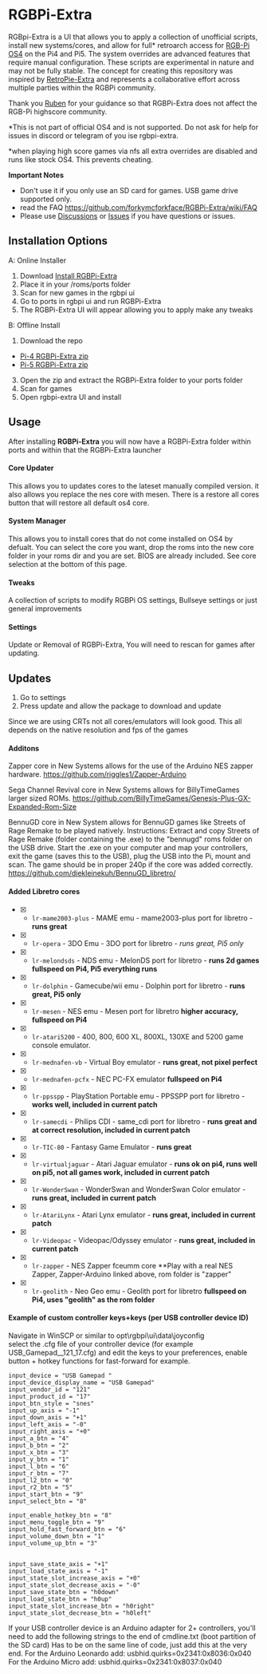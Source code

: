 # RGBPi-Extra

RGBpi-Extra is a UI that allows you to apply a collection of unofficial scripts, install new systems/cores, and allow for full* retroarch access for [RGB-Pi OS4](https://www.rgb-pi.com/#os) on the Pi4 and Pi5. The system overrides are advanced features that require manual configuration. These scripts are experimental in nature and may not be fully stable. The concept for creating this repository was inspired by [RetroPie-Extra](https://github.com/Exarkuniv/RetroPie-Extra) and represents a collaborative effort across multiple parties within the RGBPi community. 

Thank you [Ruben](https://github.com/rtomasa) for your guidance so that RGBPi-Extra does not affect the RGB-Pi highscore community.

*This is not part of official OS4 and is not supported. Do not ask for help for issues in discord or telegram of you ise rgbpi-extra.

*when playing high score games via nfs all extra overrides are disabled and runs like stock OS4. This prevents cheating.
 
 **Important Notes**
- Don't use it if you only use an SD card for games. USB game drive supported only. 
- read the FAQ https://github.com/forkymcforkface/RGBPi-Extra/wiki/FAQ
- Please use [Discussions](https://github.com/forkymcforkface/RGBPi-Extra/discussions) or [Issues](https://github.com/forkymcforkface/RGBPi-Extra/issues) if you have questions or issues.

## Installation Options

A: Online Installer

1. Download [Install RGBPi-Extra](https://github.com/forkymcforkface/RGBPi-Extra/blob/main/Install%20RGBPi-Extra.sh)
2. Place it in your /roms/ports folder
3. Scan for new games in the rgbpi ui
4. Go to ports in rgbpi ui and run RGBPi-Extra
5. The RGBPi-Extra UI will appear allowing you to apply make any tweaks

B: Offline Install

1. Download the repo
 - [Pi-4 RGBPi-Extra zip](https://github.com/forkymcforkface/RGBPi-Extra/archive/refs/heads/main.zip)
 - [Pi-5 RGBPi-Extra zip](https://github.com/forkymcforkface/RGBPi-Extra/archive/refs/heads/pi-5.zip)
3. Open the zip and extract the RGBPi-Extra folder to your ports folder
4. Scan for games
5. Open rgbpi-extra UI and install

## Usage

After installing **RGBPi-Extra** you will now have a RGBPi-Extra folder within ports and within that the RGBPi-Extra launcher

#### Core Updater
This allows you to updates cores to the lateset manually compiled version. it also allows you replace the nes core with mesen. There is a restore all cores button that will restore all default os4 core. 
#### System Manager
This allows you to install cores that do not come installed on OS4 by defualt. You can select the core you want, drop the roms into the new core folder in your roms dir and you are set. BIOS are already included. See core selection at the bottom of this page.
#### Tweaks
A collection of scripts to modify RGBPi OS settings, Bullseye settings or just general improvements
#### Settings
Update or Removal of RGBPi-Extra, You will need to rescan for games after updating.

## Updates

1. Go to settings
2. Press update and allow the package to download and update

Since we are using CRTs not all cores/emulators will look good. This all depends on the native resolution and fps of the games

#### Additons
Zapper core in New Systems allows for the use of the Arduino NES zapper hardware.
https://github.com/riggles1/Zapper-Arduino

Sega Channel Revival core in New Systems allows for BillyTimeGames larger sized ROMs.
https://github.com/BillyTimeGames/Genesis-Plus-GX-Expanded-Rom-Size

BennuGD core in New System allows for BennuGD games like Streets of Rage Remake to be played natively. 
Instructions: Extract and copy Streets of Rage Remake (folder containing the .exe) to the "bennugd" roms folder on the USB drive. 
Start the .exe on your computer and map your controllers, exit the game (saves this to the USB), plug the USB into the Pi, mount and scan. The game should be in proper 240p if the core was added correctly.
https://github.com/diekleinekuh/BennuGD_libretro/

#### Added Libretro cores

- [X] - `lr-mame2003-plus` - MAME emu - mame2003-plus port for libretro - **runs great**
- [X] - `lr-opera` - 3DO Emu - 3DO port for libretro - **runs great*, Pi5 only*
- [X] - `lr-melondsds` - NDS emu - MelonDS port for libretro - **runs 2d games fullspeed on Pi4, Pi5 everything runs**
- [X] - `lr-dolphin` - Gamecube/wii emu - Dolphin port for libretro - **runs great, Pi5 only**
- [X] - `lr-mesen` - NES emu - Mesen port for libretro **higher accuracy, fullspeed on Pi4**
- [X] - `lr-atari5200` - 400, 800, 600 XL, 800XL, 130XE and 5200 game console emulator.
- [X] - `lr-mednafen-vb` - Virtual Boy emulator - **runs great, not pixel perfect**
- [X] - `lr-mednafen-pcfx` - NEC PC-FX emulator **fullspeed on Pi4**
- [X] - `lr-ppsspp` - PlayStation Portable emu - PPSSPP port for libretro - **works well, included in current patch**
- [X] - `lr-samecdi` - Philips CDI - same_cdi port for libretro - **runs great and at correct resolution, included in current patch**
- [X] - `lr-TIC-80` - Fantasy Game Emulator - **runs great**
- [X] - `lr-virtualjaguar` - Atari Jaguar emulator - **runs ok on pi4, runs well on pi5, not all games work, included in current patch**
- [X] - `lr-WonderSwan` - WonderSwan and WonderSwan Color emulator - **runs great, included in current patch**
- [X] - `lr-AtariLynx` - Atari Lynx emulator - **runs great, included in current patch**
- [X] - `lr-Videopac` - Videopac/Odyssey emulator - **runs great, included in current patch**
- [X] - `lr-zapper` - NES Zapper fceumm core **Play with a real NES Zapper, Zapper-Arduino linked above, rom folder is "zapper"
- [X] - `lr-geolith` - Neo Geo emu - Geolith port for libretro **fullspeed on Pi4, uses "geolith" as the rom folder**

#### Example of custom controller keys+keys (per USB controller device ID)

Navigate in WinSCP or similar to opt\rgbpi\ui\data\joyconfig\
select the .cfg file of your controller device (for example USB_Gamepad__121_17.cfg) 
and edit the keys to your preferences, enable button + hotkey functions for fast-forward for example.
```
input_device = "USB Gamepad "
input_device_display_name = "USB Gamepad"
input_vendor_id = "121"
input_product_id = "17"
input_btn_style = "snes"
input_up_axis = "-1"
input_down_axis = "+1"
input_left_axis = "-0"
input_right_axis = "+0"
input_a_btn = "4"
input_b_btn = "2"
input_x_btn = "3"
input_y_btn = "1"
input_l_btn = "6"
input_r_btn = "7"
input_l2_btn = "0"
input_r2_btn = "5"
input_start_btn = "9"
input_select_btn = "8"

input_enable_hotkey_btn = "8"
input_menu_toggle_btn = "9"
input_hold_fast_forward_btn = "6"
input_volume_down_btn = "1"
input_volume_up_btn = "3"


input_save_state_axis = "+1"
input_load_state_axis = "-1"
input_state_slot_increase_axis = "+0"
input_state_slot_decrease_axis = "-0"
input_save_state_btn = "h0down"
input_load_state_btn = "h0up"
input_state_slot_increase_btn = "h0right"
input_state_slot_decrease_btn = "h0left"
```

If your USB controller device is an Arduino adapter for 2+ controllers, you'll need to add the following strings to the end of cmdline.txt (boot partition of the SD card)
Has to be on the same line of code, just add this at the very end.
For the Arduino Leonardo add:
usbhid.quirks=0x2341:0x8036:0x040
For the Arduino Micro add:
usbhid.quirks=0x2341:0x8037:0x040 



